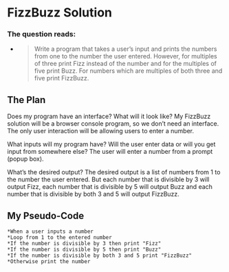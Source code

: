 # **FizzBuzz Solution**

### **The question reads:**

* > Write a program that takes a user’s input and prints the numbers from one to the number the user entered. However, for multiples of three print Fizz instead of the number and for the multiples of five print Buzz. For numbers which are multiples of both three and five print FizzBuzz.


## **The Plan**

Does my program have an interface? What will it look like? My FizzBuzz solution will be a browser console program, so we don’t need an interface. The only user interaction will be allowing users to enter a number.


What inputs will my program have? Will the user enter data or will you get input from somewhere else? The user will enter a number from a prompt (popup box).


What’s the desired output? The desired output is a list of numbers from 1 to the number the user entered. But each number that is divisible by 3 will output Fizz, each number that is divisible by 5 will output Buzz and each number that is divisible by both 3 and 5 will output FizzBuzz.

## **My Pseudo-Code**

```
*When a user inputs a number
*Loop from 1 to the entered number
*If the number is divisible by 3 then print "Fizz"
*If the number is divisible by 5 then print "Buzz"
*If the number is divisible by both 3 and 5 print "FizzBuzz"
*Otherwise print the number
```